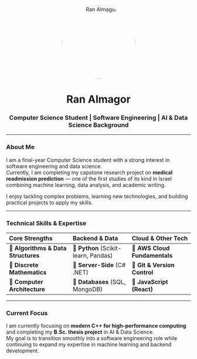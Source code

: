 <div align="center">
  <img src="https://avatars.githubusercontent.com/u/171186804?s=400&u=11e9624078b79eef730af09a4f77e155a3cc2322&v=4" alt="Ran Almagor" width="200" height="200" style="border-radius:50%;"/>
  <h1><b>Ran Almagor</b></h1>
  <h3>Computer Science Student | Software Engineering | AI & Data Science Background</h3>
</div>

---

### **About Me**

I am a final-year Computer Science student with a strong interest in software engineering and data science.  
Currently, I am completing my capstone research project on **medical readmission prediction** — one of the first studies of its kind in Israel combining machine learning, data analysis, and academic writing.  

I enjoy tackling complex problems, learning new technologies, and building practical projects to apply my skills.

---

### **Technical Skills & Expertise**

<div align="center">

| Core Strengths | Backend & Data | Cloud & Other Tech |
| :---           | :---           | :---               |
| 🔹 **Algorithms & Data Structures** | 🔹 **Python** (Scikit-learn, Pandas) | 🔹 **AWS Cloud Fundamentals** |
| 🔹 **Discrete Mathematics**  | 🔹 **Server-Side** (C# .NET) | 🔹 **Git & Version Control**   |
| 🔹 **Computer Architecture** | 🔹 **Databases** (SQL, MongoDB) | 🔹 **JavaScript (React)**       |

</div>

---

### **Current Focus**

I am currently focusing on **modern C++ for high-performance computing** and completing my **B.Sc. thesis project** in AI & Data Science.  
My goal is to transition smoothly into a software engineering role while continuing to expand my expertise in machine learning and backend development.
